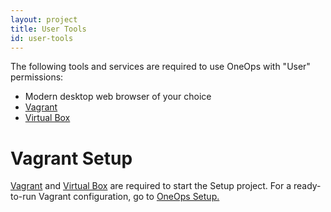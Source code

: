 ```yaml
---
layout: project
title: User Tools
id: user-tools 
---
```


The following tools and services are required to use OneOps with "User" permissions:

* Modern desktop web browser of your choice
* <a href="https://www.vagrantup.com/" target="_blank">Vagrant</a>
* <a href="https://www.virtualbox.org/wiki/Downloads" target="_blank">Virtual Box</a>

# Vagrant Setup

<a href="https://www.vagrantup.com/" target="_blank">Vagrant</a> and <a href="https://www.virtualbox.org/wiki/Downloads" target="_blank">Virtual Box</a> are required to start the Setup project. For a ready-to-run Vagrant configuration, go to <a href="https://github.com/oneops/setup" target="_blank">OneOps Setup.</a>  



